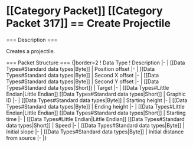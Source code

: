 \[\[Category Packet\]\] \[\[Category Packet 317\]\] == Create Projectile
==

=== Description ===

Creates a projectile.

=== Packet Structure === {\|border=2 ! Data Type ! Description \|- \|
\[\[Data Types\#Standard data types\|Byte\]\] \| Position offset \|- \|
\[\[Data Types\#Standard data types\|Byte\]\] \| Second X offset \|- \|
\[\[Data Types\#Standard data types\|Byte\]\] \| Second Y offset \|- \|
\[\[Data Types\#Standard data types\|Short\]\] \| Target \|- \| \[\[Data
Types\#Little Endian\|Little Endian\]\] \[\[Data Types\#Standard data
types\|Short\]\] \| Graphic ID \|- \| \[\[Data Types\#Standard data
types\|Byte\]\] \| Starting height \|- \| \[\[Data Types\#Standard data
types\|Byte\]\] \| Ending height \|- \| \[\[Data Types\#Little
Endian\|Little Endian\]\] \[\[Data Types\#Standard data types\|Short\]\]
\| Starting time \|- \| \[\[Data Types\#Little Endian\|Little Endian\]\]
\[\[Data Types\#Standard data types\|Short\]\] \| Speed \|- \| \[\[Data
Types\#Standard data types\|Byte\]\] \| Initial slope \|- \| \[\[Data
Types\#Standard data types\|Byte\]\] \| Initial distance from source \|-
\|}
